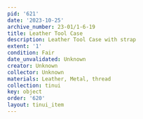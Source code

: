 ```yaml
---
pid: '621'
date: '2023-10-25'
archive_number: 23-01/1-6-19
title: Leather Tool Case
description: Leather Tool Case with strap
extent: '1'
condition: Fair
date_unvalidated: Unknown
creator: Unknown
collector: Unknown
materials: Leather, Metal, thread
collection: tinui
key: object
order: '620'
layout: tinui_item
---
```


